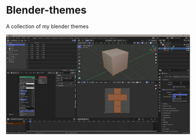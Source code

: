 # Blender-themes
A collection of my blender themes

![r25](https://raw.githubusercontent.com/xdanielc/Blender-themes/main/r25.png)
